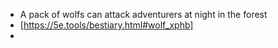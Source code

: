 - A pack of wolfs can attack adventurers at night in the forest
- [https://5e.tools/bestiary.html#wolf_xphb]
-